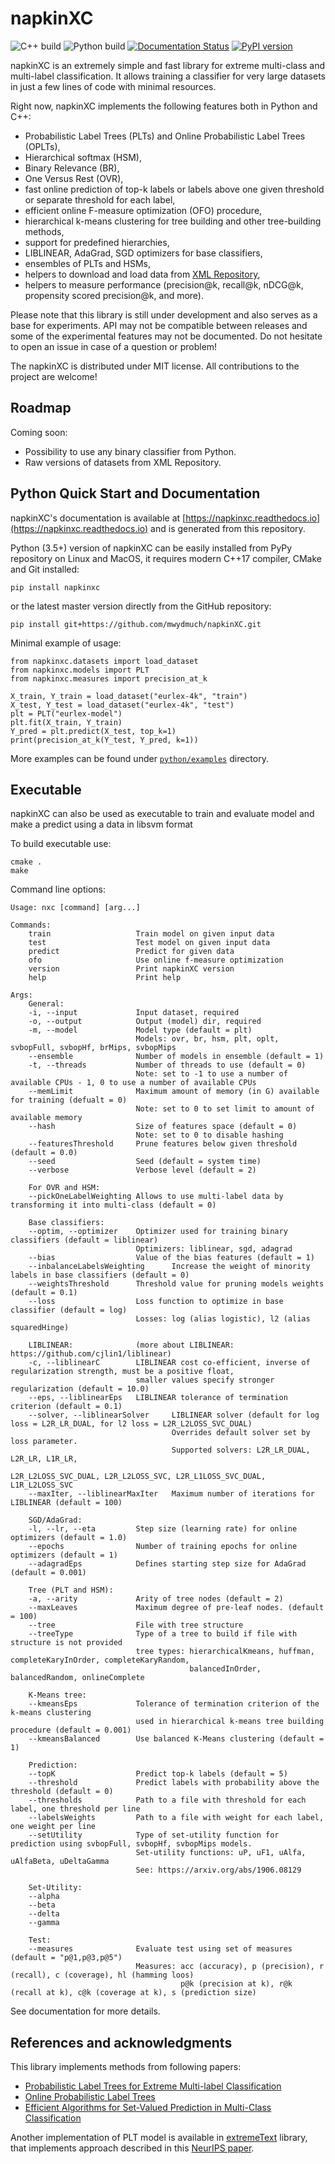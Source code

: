 # napkinXC 
![C++ build](https://github.com/mwydmuch/napkinXC/workflows/C++%20build/badge.svg)
![Python build](https://github.com/mwydmuch/napkinXC/workflows/Python%20build/badge.svg)
[![Documentation Status](https://readthedocs.org/projects/napkinxc/badge/?version=latest)](https://napkinxc.readthedocs.io/en/latest/?badge=latest)
[![PyPI version](https://badge.fury.io/py/napkinxc.svg)](https://badge.fury.io/py/napkinxc) 

napkinXC is an extremely simple and fast library for extreme multi-class and multi-label classification.
It allows training a classifier for very large datasets in just a few lines of code with minimal resources.

Right now, napkinXC implements the following features both in Python and C++:
- Probabilistic Label Trees (PLTs) and Online Probabilistic Label Trees (OPLTs),
- Hierarchical softmax (HSM),
- Binary Relevance (BR),
- One Versus Rest (OVR),
- fast online prediction of top-k labels or labels above one given threshold or separate threshold for each label,
- efficient online F-measure optimization (OFO) procedure,
- hierarchical k-means clustering for tree building and other tree-building methods,
- support for predefined hierarchies,
- LIBLINEAR, AdaGrad, SGD optimizers for base classifiers,
- ensembles of PLTs and HSMs,
- helpers to download and load data from [XML Repository](http://manikvarma.org/downloads/XC/XMLRepository.html),
- helpers to measure performance (precision@k, recall@k, nDCG@k, propensity scored precision@k, and more).

Please note that this library is still under development and also serves as a base for experiments.
API may not be compatible between releases and some of the experimental features may not be documented.
Do not hesitate to open an issue in case of a question or problem!

The napkinXC is distributed under MIT license. 
All contributions to the project are welcome!


## Roadmap

Coming soon:

- Possibility to use any binary classifier from Python.
- Raw versions of datasets from XML Repository.


## Python Quick Start and Documentation

napkinXC's documentation is available at [https://napkinxc.readthedocs.io](https://napkinxc.readthedocs.io) 
and is generated from this repository. 

Python (3.5+) version of napkinXC can be easily installed from PyPy repository on Linux and MacOS, 
it requires modern C++17 compiler, CMake and Git installed:
```
pip install napkinxc
```

or the latest master version directly from the GitHub repository:
```
pip install git+https://github.com/mwydmuch/napkinXC.git
```

Minimal example of usage:
```
from napkinxc.datasets import load_dataset
from napkinxc.models import PLT
from napkinxc.measures import precision_at_k

X_train, Y_train = load_dataset("eurlex-4k", "train")
X_test, Y_test = load_dataset("eurlex-4k", "test")
plt = PLT("eurlex-model")
plt.fit(X_train, Y_train)
Y_pred = plt.predict(X_test, top_k=1)
print(precision_at_k(Y_test, Y_pred, k=1)) 
```

More examples can be found under [`python/examples`](https://github.com/mwydmuch/napkinXC/tree/master/python/examples) directory.


## Executable

napkinXC can also be used as executable to train and evaluate model and make a predict using a data in libsvm format

To build executable use:
```
cmake .
make
```

Command line options:

```
Usage: nxc [command] [arg...]

Commands:
    train                   Train model on given input data
    test                    Test model on given input data
    predict                 Predict for given data
    ofo                     Use online f-measure optimization
    version                 Print napkinXC version
    help                    Print help

Args:
    General:
    -i, --input             Input dataset, required
    -o, --output            Output (model) dir, required
    -m, --model             Model type (default = plt)
                            Models: ovr, br, hsm, plt, oplt, svbopFull, svbopHf, brMips, svbopMips
    --ensemble              Number of models in ensemble (default = 1)
    -t, --threads           Number of threads to use (default = 0)
                            Note: set to -1 to use a number of available CPUs - 1, 0 to use a number of available CPUs
    --memLimit              Maximum amount of memory (in G) available for training (defualt = 0)
                            Note: set to 0 to set limit to amount of available memory
    --hash                  Size of features space (default = 0)
                            Note: set to 0 to disable hashing
    --featuresThreshold     Prune features below given threshold (default = 0.0)
    --seed                  Seed (default = system time)
    --verbose               Verbose level (default = 2)

    For OVR and HSM:
    --pickOneLabelWeighting Allows to use multi-label data by transforming it into multi-class (default = 0)

    Base classifiers:
    --optim, --optimizer    Optimizer used for training binary classifiers (default = liblinear)
                            Optimizers: liblinear, sgd, adagrad
    --bias                  Value of the bias features (default = 1)
    --inbalanceLabelsWeighting      Increase the weight of minority labels in base classifiers (default = 0)
    --weightsThreshold      Threshold value for pruning models weights (default = 0.1)
    --loss                  Loss function to optimize in base classifier (default = log)
                            Losses: log (alias logistic), l2 (alias squaredHinge)

    LIBLINEAR:              (more about LIBLINEAR: https://github.com/cjlin1/liblinear)
    -c, --liblinearC        LIBLINEAR cost co-efficient, inverse of regularization strength, must be a positive float,
                            smaller values specify stronger regularization (default = 10.0)
    --eps, --liblinearEps   LIBLINEAR tolerance of termination criterion (default = 0.1)
    --solver, --liblinearSolver     LIBLINEAR solver (default for log loss = L2R_LR_DUAL, for l2 loss = L2R_L2LOSS_SVC_DUAL)
                                    Overrides default solver set by loss parameter.
                                    Supported solvers: L2R_LR_DUAL, L2R_LR, L1R_LR,
                                                       L2R_L2LOSS_SVC_DUAL, L2R_L2LOSS_SVC, L2R_L1LOSS_SVC_DUAL, L1R_L2LOSS_SVC
    --maxIter, --liblinearMaxIter   Maximum number of iterations for LIBLINEAR (default = 100)

    SGD/AdaGrad:
    -l, --lr, --eta         Step size (learning rate) for online optimizers (default = 1.0)
    --epochs                Number of training epochs for online optimizers (default = 1)
    --adagradEps            Defines starting step size for AdaGrad (default = 0.001)

    Tree (PLT and HSM):
    -a, --arity             Arity of tree nodes (default = 2)
    --maxLeaves             Maximum degree of pre-leaf nodes. (default = 100)
    --tree                  File with tree structure
    --treeType              Type of a tree to build if file with structure is not provided
                            tree types: hierarchicalKmeans, huffman, completeKaryInOrder, completeKaryRandom,
                                        balancedInOrder, balancedRandom, onlineComplete

    K-Means tree:
    --kmeansEps             Tolerance of termination criterion of the k-means clustering
                            used in hierarchical k-means tree building procedure (default = 0.001)
    --kmeansBalanced        Use balanced K-Means clustering (default = 1)

    Prediction:
    --topK                  Predict top-k labels (default = 5)
    --threshold             Predict labels with probability above the threshold (default = 0)
    --thresholds            Path to a file with threshold for each label, one threshold per line
    --labelsWeights         Path to a file with weight for each label, one weight per line
    --setUtility            Type of set-utility function for prediction using svbopFull, svbopHf, svbopMips models.
                            Set-utility functions: uP, uF1, uAlfa, uAlfaBeta, uDeltaGamma
                            See: https://arxiv.org/abs/1906.08129

    Set-Utility:
    --alpha
    --beta
    --delta
    --gamma

    Test:
    --measures              Evaluate test using set of measures (default = "p@1,p@3,p@5")
                            Measures: acc (accuracy), p (precision), r (recall), c (coverage), hl (hamming loos)
                                      p@k (precision at k), r@k (recall at k), c@k (coverage at k), s (prediction size)
```

See documentation for more details.


## References and acknowledgments

This library implements methods from following papers:

- [Probabilistic Label Trees for Extreme Multi-label Classification](https://arxiv.org/abs/2009.11218)
- [Online Probabilistic Label Trees](https://arxiv.org/abs/2007.04451)
- [Efficient Algorithms for Set-Valued Prediction in Multi-Class Classification](https://arxiv.org/abs/1906.08129)

Another implementation of PLT model is available in [extremeText](https://github.com/mwydmuch/extremeText) library, 
that implements approach described in this [NeurIPS paper](http://papers.nips.cc/paper/7872-a-no-regret-generalization-of-hierarchical-softmax-to-extreme-multi-label-classification).
